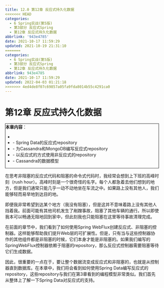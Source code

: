 ```yaml
---
title: 12.0 第12章 反应式持久化数据
<<<<<<< HEAD
categories:
  - 6 Spring实战(第5版)
  - 第3部分 反应式Spring
  - 第12章 反应式持久化数据
abbrlink: '943e4785'
date: 2021-10-17 11:59:29
updated: 2021-10-19 21:31:10
=======
categories: 
  - 6 Spring实战(第5版)
  - 第3部分 反应式Spring
  - 第12章 反应式持久化数据
abbrlink: 943e4785
date: 2021-10-17 11:59:29
updated: 2022-04-03 01:21:18
>>>>>>> 4ed4de8f07c69857a05fa9fda8014b55c4291ca0
---
```

# 第12章 反应式持久化数据

<div style="border:1px solid;"><strong>本章内容</strong>：<ul><li></li><li>- Spring Data的反应式repository</li><li>- 为Cassandra和MongoDB编写反应式repository</li><li>- 以反应式的方式使用非反应式的repository</li><li>- Cassandra的数据模型</li></ul></div>

在思考非阻塞的反应式代码和阻塞的命令式代码时，我经常会想到上下班的高峰时刻（rush hour）。高峰时刻是一个很奇怪的名字。每个人都急着去他们想到的地方，但是我们通常只能几乎一动不动地坐在车流之中。如果路上没有其他人，我们能够轻而易举地到达目的地。

即便我非常希望到达某个地方（我没有阻塞），但是这并不意味着路上没有其他人挡着我。前面可能有其他司机发生了剐蹭事故，阻塞了其他车辆的通行。所以即使我本可以畅通无阻地回到家中，但此刻我也只能阻塞在这里等待事故清理完成。

在前面的章节中，我们看到了如何使用Spring WebFlux创建反应式、非阻塞的控制器。这样能够帮助我们提升Web层的可扩展性。但是，只有当与这些控制器协作的其他组件都是非阻塞的时候，它们本身才能是非阻塞的。如果我们编写的SpringWebFlux控制器依赖于阻塞的repository，那么反应式控制器需要阻塞等待它们生成数据。

因此，很重要的一点在于，要让整个数据流变成反应式和非阻塞的，也就是从控制器直到数据库。在本章中，我们将会看到如何使用Spring Data编写反应式的repository，这些repository与我们在第3章看到的编程模型非常类似。我们首先从整体上了解一下Spring Data对反应式的支持。
